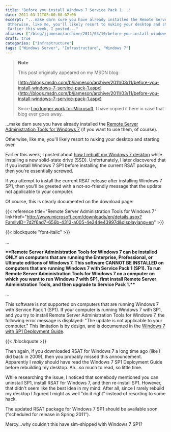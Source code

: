 ```yaml
---
title: "Before you install Windows 7 Service Pack 1..."
date: 2011-03-11T05:00:00-07:00
excerpt: "...make darn sure you have already installed the Remote Server Administration Tools for Windows 7 (if you want to use them, of course). 
 Otherwise, like me, you'll likely resort to nuking your desktop and starting over. 
 Earlier this week, I posted..."
aliases: ["/blog/jjameson/archive/2011/03/10/before-you-install-windows-7-service-pack-1.aspx", "/blog/jjameson/archive/2011/03/11/before-you-install-windows-7-service-pack-1.aspx"]
draft: true
categories: ["Infrastructure"]
tags: ["Windows Server", "Infrastructure", "Windows 7"]
---
```


> **Note**
>
> This post originally appeared on my MSDN blog:
>
> [http://blogs.msdn.com/b/jjameson/archive/2011/03/11/before-you-install-windows-7-service-pack-1.aspx](http://blogs.msdn.com/b/jjameson/archive/2011/03/11/before-you-install-windows-7-service-pack-1.aspx)
>
> Since
> [I no longer work for Microsoft](/blog/jjameson/2011/09/02/last-day-with-microsoft),
> I have copied it here in case that blog ever goes away.

...make darn sure you have already installed the
[Remote Server Administration Tools for Windows 7](http://www.microsoft.com/downloads/en/details.aspx?FamilyID=7d2f6ad7-656b-4313-a005-4e344e43997d&displaylang=en)
(if you want to use them, of course).

Otherwise, like me, you'll likely resort to nuking your desktop and starting
over.

Earlier this week, I posted about
[how I rebuilt my Windows 7 desktop](/blog/jjameson/2011/03/09/windows-7-sp1-ssd-rebuild-and-maxpatchcachesize-0)
while installing a new solid-state drive (SSD). Unfortunately, I later
discovered that if you install Windows 7 SP1 before installing the current RSAT
package, then you're essentially screwed.

If you attempt to install the current RSAT release after installing Windows 7
SP1, then you'll be greeted with a not-so-friendly message that the update not
applicable to your computer.

Of course, this is clearly documented on the download page:

{{< reference title="Remote Server Administration Tools for Windows 7"
linkHref="http://www.microsoft.com/downloads/en/details.aspx?FamilyID=7d2f6ad7-656b-4313-a005-4e344e43997d&displaylang=en" >}}

{{< blockquote "font-italic" >}}

...

**\*\*Remote Server Administration Tools for Windows 7 can be installed ONLY on
computers that are running the Enterprise, Professional, or Ultimate editions of
Windows 7. This software CANNOT BE INSTALLED on computers that are running
Windows 7 with Service Pack 1 (SP1). To run Remote Server Administration Tools
for Windows 7 on a computer on which you want to run Windows 7 with SP1, first
install Remote Server Administration Tools, and then upgrade to Service Pack
1.\*\***

...

This software is not supported on computers that are running Windows 7 with
Service Pack 1 (SP1). If your computer is running Windows 7 with SP1, and you
try to install Remote Server Administration Tools for Windows 7, the following
error message is displayed: "The update is not applicable to your computer."
This limitation is by design, and is documented in the
[Windows 7 with SP1 Deployment Guide](http://www.microsoft.com/downloads/en/details.aspx?FamilyID=61924cea-83fe-46e9-96d8-027ae59ddc11).

{{< /blockquote >}}

Then again, if you downloaded RSAT for Windows 7 a long time ago (like I did
back in 2009), then you probably missed this announcement. Apparently I *really*
should have read the Windows 7 SP1 Deployment Guide before rebuilding my
desktop. Ah...so much to read, so little time.

While researching the issue, I noticed that somebody mentioned you can uninstall
SP1, install RSAT for Windows 7, and then re-install SP1. However, that didn't
seem like the best idea in my mind. After all, since I rarely rebuild my desktop
I figured I might as well "do it right" instead of resorting to some hack.

The updated RSAT package for Windows 7 SP1 should be available soon ("scheduled
for release in Spring 2011").

Mercy...why couldn't this have sim-shipped with Windows 7 SP1?
